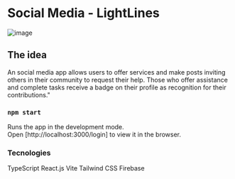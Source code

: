 # Social Media - LightLines

![image](https://user-images.githubusercontent.com/113379725/221112689-3be9a7da-060d-40df-a839-db51e08bf063.png)

## The idea

An social media app allows users to offer services and make posts inviting others in their community to request their help. Those who offer assistance and complete tasks receive a badge on their profile as recognition for their contributions."

### `npm start`

Runs the app in the development mode.\
Open [http://localhost:3000/login] to view it in the browser.

### Tecnologies

TypeScript
React.js
Vite
Tailwind CSS
Firebase
